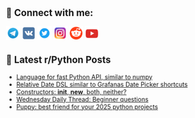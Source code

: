## 🔎 Connect with me:
[<img src="https://github.com/bullbesh/bullbesh/blob/main/images/Telegram.png" width="32" height="32" />](https://t.me/bullbesh)
[<img src="https://github.com/bullbesh/bullbesh/blob/main/images/VK.png" width="32" height="32" />](https://vk.com/bullbesh)
[<img src="https://github.com/bullbesh/bullbesh/blob/main/images/Twitter.png" width="32" height="32" />](https://twitter.com/bullbesh1)
[<img src="https://github.com/bullbesh/bullbesh/blob/main/images/Instagram.png" width="32" height="32" />](https://www.instagram.com/bullbesh)
[<img src="https://github.com/bullbesh/bullbesh/blob/main/images/Reddit.png" width="32" height="32" />](https://www.reddit.com/user/bullbesh)
[<img src="https://github.com/bullbesh/bullbesh/blob/main/images/YouTube.png" width="32" height="32" />](https://www.youtube.com/channel/UCtfjRs6uzgq5mfm8S06WTcg)

## 📕 Latest r/Python Posts
<!-- BLOG-POST-LIST:START -->
- [Language for fast Python API, similar to numpy](https://www.reddit.com/r/Python/comments/1hma1c1/language_for_fast_python_api_similar_to_numpy/)
- [Relative Date DSL similar to Grafanas Date Picker shortcuts](https://www.reddit.com/r/Python/comments/1hlws4a/relative_date_dsl_similar_to_grafanas_date_picker/)
- [Constructors: __init__, __new__, both, neither?](https://www.reddit.com/r/Python/comments/1hlrtm0/constructors_init_new_both_neither/)
- [Wednesday Daily Thread: Beginner questions](https://www.reddit.com/r/Python/comments/1hlpmma/wednesday_daily_thread_beginner_questions/)
- [Puppy: best friend for your 2025 python projects](https://www.reddit.com/r/Python/comments/1hllr3j/puppy_best_friend_for_your_2025_python_projects/)
<!-- BLOG-POST-LIST:END -->
